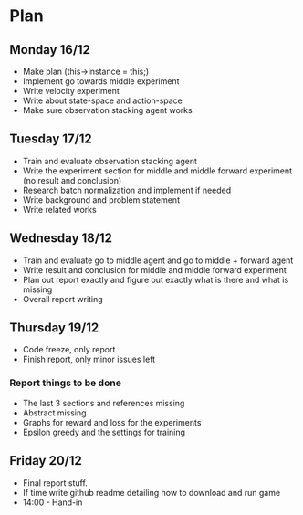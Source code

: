 # Plan
## Monday 16/12
* Make plan (this->instance = this;)
* Implement go towards middle experiment
* Write velocity experiment
* Write about state-space and action-space
* Make sure observation stacking agent works

## Tuesday 17/12
* Train and evaluate observation stacking agent
* Write the experiment section for middle and middle forward experiment (no result and conclusion)
* Research batch normalization and implement if needed
* Write background and problem statement
* Write related works

## Wednesday 18/12
* Train and evaluate go to middle agent and go to middle + forward agent
* Write result and conclusion for middle and middle forward experiment
* Plan out report exactly and figure out exactly what is there and what is missing
* Overall report writing

## Thursday 19/12
* Code freeze, only report
* Finish report, only minor issues left

### Report things to be done
* The last 3 sections and references missing
* Abstract missing
* Graphs for reward and loss for the experiments
* Epsilon greedy and the settings for training


## Friday 20/12
* Final report stuff.
* If time write github readme detailing how to download and run game
* 14:00 - Hand-in
